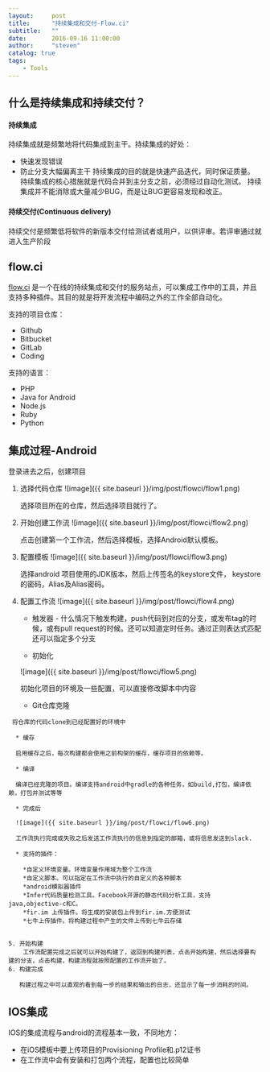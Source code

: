 ```yaml
---
layout:     post
title:      "持续集成和交付-Flow.ci"
subtitle:   ""
date:       2016-09-16 11:00:00
author:     "steven"
catalog: true
tags:
    - Tools
---
```


## 什么是持续集成和持续交付？

#### 持续集成

持续集成就是频繁地将代码集成到主干。持续集成的好处：
   * 快速发现错误
   * 防止分支大幅偏离主干
持续集成的目的就是快速产品迭代，同时保证质量。
持续集成的核心措施就是代码合并到主分支之前，必须经过自动化测试。
持续集成并不能消除或大量减少BUG，而是让BUG更容易发现和改正。

#### 持续交付(Continuous delivery)

持续交付是频繁低将软件的新版本交付给测试者或用户，以供评审。若评审通过就进入生产阶段

## flow.ci
[flow.ci](http://flow.ci/) 是一个在线的持续集成和交付的服务站点，可以集成工作中的工具，并且支持多种插件。其目的就是将开发流程中编码之外的工作全部自动化。

支持的项目仓库：
   * Github
   * Bitbucket
   * GitLab
   * Coding

支持的语言：
   * PHP
   * Java for Android
   * Node.js
   * Ruby
   * Python

## 集成过程-Android

   登录进去之后，创建项目
   
   1. 选择代码仓库
      ![image]({{ site.baseurl }}/img/post/flowci/flow1.png)
      
      选择项目所在的仓库，然后选择项目就行了。

   2. 开始创建工作流
      ![image]({{ site.baseurl }}/img/post/flowci/flow2.png)

      点击创建第一个工作流，然后选择模板，选择Android默认模板。

   3. 配置模板
      ![image]({{ site.baseurl }}/img/post/flowci/flow3.png)

      选择android 项目使用的JDK版本，然后上传签名的keystore文件， keystore的密码，Alias及Alias密码。

   4. 配置工作流
      ![image]({{ site.baseurl }}/img/post/flowci/flow4.png)

      * 触发器 - 什么情况下触发构建，push代码到对应的分支，或发布tag的时候，或有pull request的时候。还可以知道定时任务。通过正则表达式匹配还可以指定多个分支

      * 初始化

      ![image]({{ site.baseurl }}/img/post/flowci/flow5.png)

       初始化项目的环境及一些配置，可以直接修改脚本中内容

      * Git仓库克隆

     将仓库的代码clone到已经配置好的环境中

      * 缓存

      启用缓存之后，每次构建都会使用之前构架的缓存，缓存项目的依赖等。

      * 编译

      编译已经克隆的项目。编译支持android中gradle的各种任务，如build,打包，编译依赖，打包并测试等等
  
      * 完成后

      ![image]({{ site.baseurl }}/img/post/flowci/flow6.png) 

      工作流执行完成或失败之后发送工作流执行的信息到指定的邮箱，或将信息发送到slack.

      * 支持的插件：

        *自定义环境变量。环境变量作用域为整个工作流
        *自定义脚本。可以指定在工作流中执行的自定义的各种脚本
        *android模拟器插件
        *Infer代码质量检测工具。Facebook开源的静态代码分析工具，支持java,objective-c和C。
        *fir.im 上传插件。将生成的安装包上传到fir.im.方便测试
        *七牛上传插件。将构建过程中产生的文件上传到七牛云存储
        
        
    5. 开始构建
        工作流配置完成之后就可以开始构建了，返回到构建列表，点击开始构建，然后选择要构建的分支，点击构建，构建流程就按照配置的工作流开始了。
    6. 构建完成

       构建过程之中可以直观的看到每一步的结果和输出的日志，还显示了每一步消耗的时间。

## IOS集成

   IOS的集成流程与android的流程基本一致，不同地方：

   * 在iOS模板中要上传项目的Provisioning Profile和.p12证书
   * 在工作流中会有安装和打包两个流程，配置也比较简单   
